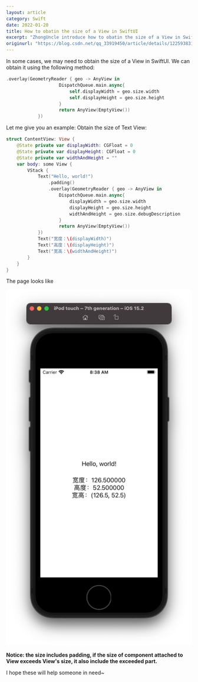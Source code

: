 ```yaml
---
layout: article
category: Swift
date: 2022-01-20
title: How to obatin the size of a View in SwiftUI
excerpt: "ZhongUncle introduce how to obatin the size of a View in SwiftUI. You can get height or width of a View component."
originurl: "https://blog.csdn.net/qq_33919450/article/details/122593831"
---
```

In some cases, we may need to obtain the size of a View in SwiftUI. We can obtain it using the following method:

```swift
.overlay(GeometryReader { geo -> AnyView in
                    DispatchQueue.main.async{
                        self.displayWidth = geo.size.width
                        self.displayHeight = geo.size.height
                    }
                    return AnyView(EmptyView())
            })
```

Let me give you an example: Obtain the size of Text View:

```swift
struct ContentView: View {
    @State private var displayWidth: CGFloat = 0
    @State private var displayHeight: CGFloat = 0
    @State private var widthAndHeight = ""
    var body: some View {
        VStack {
            Text("Hello, world!")
                .padding()
                .overlay(GeometryReader { geo -> AnyView in
                    DispatchQueue.main.async{
                        displayWidth = geo.size.width
                        displayHeight = geo.size.height
                        widthAndHeight = geo.size.debugDescription
                    }
                    return AnyView(EmptyView())
            })
            Text("宽度：\(displayWidth)")
            Text("高度：\(displayHeight)")
            Text("宽高：\(widthAndHeight)")
        }
    }
}
```

The page looks like

![The size of View](/assets/images/7d34e59c9b6d42fe95665f5ee59a9533.png)

**Notice: the size includes padding, if the size of component attached to View exceeds View's size, it also include the exceeded part.**

I hope these will help someone in need~